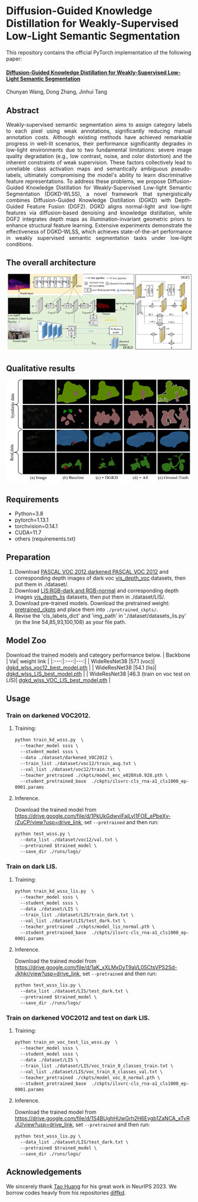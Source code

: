 # Diffusion-Guided Knowledge Distillation for Weakly-Supervised Low-Light Semantic Segmentation
This repository contains the official PyTorch implementation of the following paper:
#### [Diffusion-Guided Knowledge Distillation for Weakly-Supervised Low-Light Semantic Segmentation]()
Chunyan Wang, Dong Zhang, Jinhui Tang

## Abstract 
<p align="justify">
Weakly-supervised semantic segmentation aims to assign category labels to each pixel using weak annotations, significantly reducing manual annotation costs. Although existing methods have achieved remarkable progress in well-lit scenarios, their performance significantly degrades in low-light environments due to two fundamental limitations: severe image quality degradation (e.g., low contrast, noise, and color distortion) and the inherent constraints of weak supervision. These factors collectively lead to unreliable class activation maps and semantically ambiguous pseudo-labels, ultimately compromising the model's ability to learn discriminative feature representations. To address these problems, we propose Diffusion-Guided Knowledge Distillation for Weakly-Supervised Low-light Semantic Segmentation (DGKD-WLSS), a novel framework that synergistically combines Diffusion-Guided Knowledge Distillation (DGKD) with Depth-Guided Feature Fusion (DGF2). DGKD aligns normal-light and low-light features via diffusion-based denoising and knowledge distillation, while DGF2 integrates depth maps as illumination-invariant geometric priors to enhance structural feature learning. Extensive experiments demonstrate the effectiveness of DGKD-WLSS, which achieves state-of-the-art performance in weakly supervised semantic segmentation tasks under low-light conditions. 

## The overall architecture
<img src="./figures/overview.png" alt="drawing"/><br> 

## Qualitative results
<img src="./figures/wsss-fig.png" alt="drawing"/><br>


## Requirements
- Python=3.8
- pytorch=1.13.1
- torchvision=0.14.1
- CUDA=11.7
- others (requirements.txt)

## Preparation

1. Download [PASCAL VOC 2012](http://host.robots.ox.ac.uk/pascal/VOC/voc2012/#devkit),[darkened PASCAL VOC 2012](https://drive.google.com/file/d/1EMVeWPgkiToG_HWBy7o0iG_5FF1HLbvk/view?usp=drive_link) and corresponding depth images of dark voc [vis_depth_voc](https://drive.google.com/file/d/1l6MbmJAwk5SYWdxJDzCuQoR8FscoxgAS/view?usp=drive_link) datasets, then put them in ./dataset/.
2. Download [LIS:RGB-dark and RGB-normal](https://drive.google.com/drive/folders/1KpC82G_H1CI35lmnB2LYr9aK3FQcahAC) and corresponding depth images [vis_depth_lis](https://drive.google.com/file/d/1vw--djckEz0wLdVqYQZ8cKtbfpPG4EE3/view?usp=drive_link) datasets, then put them in ./dataset/LIS/.
3. Download pre-trained models.
   Download the pretrained weight: [pretrained_ckpts](https://drive.google.com/drive/folders/1v2hBOX5DzxNUx4QxAdR3dK3uw66ZOOUv?usp=drive_link) and place them into 
   `./pretrained_ckpts/`.
4. Revise the 'cls_labels_dict' and 'img_path' in './dataset/datasets_lis.py' (in the line 54,85,93,100,108) as your file path.
   
 

## Model Zoo
   Download the trained models and category performance below.
   | Backbone | Val| weight link |
|:---:|:---:|---:|
| WideResNet38 |57.1 (voc)| [dgkd_wlss_voc12_best_model.pth](https://drive.google.com/file/d/1PkUkGdwviFajLyI1FOE_ePbeXy-rZuCP/view?usp=drive_link) |
| WideResNet38 |54.1 (lis)| [dgkd_wlss_LIS_best_model.pth](https://drive.google.com/file/d/1aK_xXLMxDyT9aVL05CtsVPS2Sd-Jkhkr/view?usp=drive_link) |
| WideResNet38 |46.3 (train on voc test on LIS)| [dgkd_wlss_VOC_LIS_best_model.pth](https://drive.google.com/file/d/1S4BUghHUwGrh2H6Eygb1ZaNCA_xTvRJU/view?usp=drive_link) |

## Usage

### Train on darkened VOC2012.
1. Training:
   ```
   python train_kd_wsss.py  \
     --teacher_model ssss \
     --student_model ssss \
     --data ./dataset/darkened_VOC2012 \
     --train_list ./dataset/voc12/train_aug.txt \
     --val_list ./dataset/voc12/train.txt \
     --teacher_pretrained ./ckpts/model_enc_e020Xs0.928.pth \
     --student_pretrained_base  ./ckpts/ilsvrc-cls_rna-a1_cls1000_ep-0001.params
   ```

2. Inference.

   Download the trained model from https://drive.google.com/file/d/1PkUkGdwviFajLyI1FOE_ePbeXy-rZuCP/view?usp=drive_link, set ```--pretrained``` and then run:
   ```
   python test_wsss.py \
     --data_list ./dataset/voc12/val.txt \ 
     --pretrained $trained_model \
     --save_dir ./runs/logs/
    ```

### Train on dark LIS.
1. Training:
   ```
   python train_kd_wsss_lis.py  \
     --teacher_model ssss \
     --student_model ssss \
     --data ./dataset/LIS \
     --train_list ./dataset/LIS/train_dark.txt \
     --val_list ./dataset/LIS/test_dark.txt \
     --teacher_pretrained ./ckpts/model_lis_normal.pth \
     --student_pretrained_base  ./ckpts/ilsvrc-cls_rna-a1_cls1000_ep-0001.params
   ```

2. Inference.

   Download the trained model from https://drive.google.com/file/d/1aK_xXLMxDyT9aVL05CtsVPS2Sd-Jkhkr/view?usp=drive_link, set ```--pretrained``` and then run:
   ```
   python test_wsss_lis.py \
     --data_list ./dataset/LIS/test_dark.txt \ 
     --pretrained $trained_model \
     --save_dir ./runs/logs/
    ```

### Train on darkened VOC2012 and test on dark LIS.
1. Training:
   ```
   python train_on_voc_test_lis_wsss.py  \
     --teacher_model ssss \
     --student_model ssss \
     --data ./dataset/LIS \
     --train_list ./dataset/LIS/voc_train_8_classes_train.txt \
     --val_list ./dataset/LIS/voc_train_8_classes_val.txt \
     --teacher_pretrained ./ckpts/model_voc_8_normal.pth \
     --student_pretrained_base  ./ckpts/ilsvrc-cls_rna-a1_cls1000_ep-0001.params
   ```

2. Inference.

   Download the trained model from https://drive.google.com/file/d/1S4BUghHUwGrh2H6Eygb1ZaNCA_xTvRJU/view?usp=drive_link, set ```--pretrained``` and then run:
   ```
   python test_wsss_lis.py \
     --data_list ./dataset/LIS/test_dark.txt \ 
     --pretrained $trained_model \
     --save_dir ./runs/logs/
    ```


## Acknowledgements
We sincerely thank [Tao Huang](https://proceedings.neurips.cc/paper_files/paper/2023/file/cdddf13f06182063c4dbde8cbd5a5c21-Paper-Conference.pdf) for his great work in  NeurIPS 2023. We borrow codes heavly from his repositories [diffkd](https://github.com/hunto/DiffKD).



